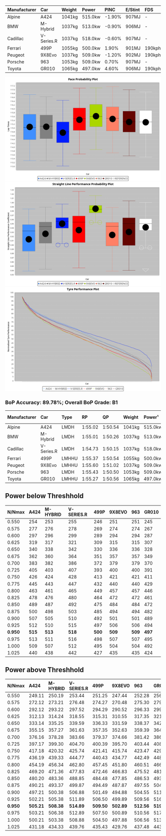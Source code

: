| Manufacturer | Car        | Weight | Power   | PINC   | E/Stint | FDS     |
|:-|:-|:-|:-|:-|:-|:-|
| Alpine       | A424       | 1041kg | 515.0kw | -1.90% | 907MJ   |    -    |
| BMW          | M-Hybrid   | 1037kg | 513.0kw | -0.90% | 906MJ   |    -    |
| Cadillac     | V-Series.R | 1037kg | 518.0kw | -0.60% | 907MJ   |    -    |
| Ferrari      | 499P       | 1055kg | 500.0kw | 1.90%  | 901MJ   | 190kph  |
| Peugeot      | 9X8Evo     | 1037kg | 509.0kw | -1.20% | 902MJ   | 190kph  |
| Porsche      | 963        | 1053kg | 509.0kw | 0.70%  | 907MJ   |    -    |
| Toyota       | GR010      | 1065kg | 497.0kw | 4.60%  | 906MJ   | 190kph  |

![PACECHART](./IMG/OFFICIAL.png)
![STRAIGHTLINEPERFORMANCECHART](./IMG/OFFICIAL_sp.png)
![TYREPERFORMANCECHART](./IMG/OFFICIAL_tw.png)

### BoP Accuracy: 89.78%; Overall BoP Grade: B1
| Manufacturer | Car        | Type  | RP      | QP      | Weight | Power¹  | Threshhold | PINC   | Power²   | E/Stint | AVG Vmax  | FDS     | RDLC | L/Stint | BOP-Grade | Model Accuracy | Model Points | Match%  | SimDiff |
|:-|:-|:-|:-|:-|:-|:-|:-|:-|:-|:-|:-|:-|:-|:-|:-|:-|:-|:-|:-|
| Alpine       | A424       | LMDH  | 1:55.02 | 1:50.54 | 1041kg | 515.0kw | 250.0kph   | -1.90% | 505.20kw |  907MJ  | 290.17kph |    -    | 1.03 | 34      | -A2       | 96.10%         | 2390         | 94.49%  | -0.03   |
| BMW          | M-Hybrid   | LMDH  | 1:55.01 | 1:50.26 | 1037kg | 513.0kw | 250.0kph   | -0.90% | 508.40kw |  906MJ  | 292.65kph |    -    | 1.04 | 34      | -B1       | 100.00%        | 3339         | 89.87%  | -0.19   |
| Cadillac     | V-Series.R | LMDH  | 1:54.73 | 1:50.15 | 1037kg | 518.0kw | 250.0kph   | -0.60% | 514.90kw |  907MJ  | 295.62kph |    -    | 1.03 | 34      | -C1       | 99.56%         | 5841         | 79.54%  | -0.32   |
| Ferrari      | 499P       | LMHHU | 1:55.37 | 1:50.54 | 1055kg | 500.0kw | 250.0kph   | 1.90%  | 509.50kw |  901MJ  | 292.94kph | 190kph  | 1.05 | 34      | ~A1       | 99.57%         | 7417         | 98.59%  | +0.39   |
| Peugeot      | 9X8Evo     | LMHHU | 1:55.60 | 1:51.02 | 1037kg | 509.0kw | 250.0kph   | -1.20% | 502.90kw |  902MJ  | 300.71kph | 190kph  | 1.02 | 34      | +C2       | 100.00%        | 1891         | 70.62%  | -0.30   |
| Porsche      | 963        | LMDH  | 1:55.43 | 1:50.50 | 1053kg | 509.0kw | 250.0kph   | 0.70%  | 512.60kw |  907MJ  | 291.68kph |    -    | 1.02 | 34      | ~A1       | 98.39%         | 16118        | 100.00% | +0.09   |
| Toyota       | GR010      | LMHHU | 1:55.27 | 1:50.56 | 1065kg | 497.0kw | 250.0kph   | 4.60%  | 519.90kw |  906MJ  | 292.55kph | 190kph  | 1.04 | 34      | ~A1       | 99.90%         | 5196         | 95.34%  | +0.35   |

## Power below Threshhold
| N/Nmax    | A424    | M-HYBRID | V-SERIES.R | 499P    | 9X8EVO  | 963     | GR010   |
|:-|:-|:-|:-|:-|:-|:-|:-|
|  0.550    |  254    |  253     |  255       |  246    |  251    |  251    |  245    |
|  0.575    |  277    |  276     |  278       |  269    |  274    |  274    |  267    |
|  0.600    |  297    |  296     |  299       |  289    |  294    |  294    |  287    |
|  0.625    |  319    |  317     |  321       |  309    |  315    |  315    |  307    |
|  0.650    |  340    |  338     |  342       |  330    |  336    |  336    |  328    |
|  0.675    |  362    |  360     |  364       |  351    |  357    |  357    |  349    |
|  0.700    |  383    |  382     |  386       |  372    |  379    |  379    |  370    |
|  0.725    |  405    |  403     |  407       |  393    |  400    |  400    |  391    |
|  0.750    |  426    |  424     |  428       |  413    |  421    |  421    |  411    |
|  0.775    |  445    |  443     |  447       |  432    |  440    |  440    |  429    |
|  0.800    |  463    |  461     |  465       |  449    |  457    |  457    |  446    |
|  0.825    |  478    |  476     |  480       |  464    |  472    |  472    |  461    |
|  0.850    |  489    |  487     |  492       |  475    |  484    |  484    |  472    |
|  0.875    |  500    |  498     |  503       |  485    |  494    |  494    |  482    |
|  0.900    |  507    |  505     |  510       |  492    |  501    |  501    |  489    |
|  0.925    |  512    |  510     |  515       |  497    |  506    |  506    |  494    |
| **0.950** | **515** | **513**  | **518**    | **500** | **509** | **509** | **497** |
|  0.975    |  513    |  511     |  516       |  498    |  507    |  507    |  495    |
|  1.000    |  509    |  507     |  512       |  495    |  504    |  504    |  492    |
|  1.025    |  440    |  438     |  442       |  427    |  435    |  435    |  424    |

## Power above Threshhold
| N/Nmax    | A424       | M-HYBRID   | V-SERIES.R | 499P       | 9X8EVO     | 963        | GR010      |
|:-|:-|:-|:-|:-|:-|:-|:-|
|  0.550    |  249.11    |  250.19    |  253.44    |  251.25    |  247.44    |  252.28    |  256.43    |
|  0.575    |  272.12    |  273.21    |  276.48    |  274.27    |  270.48    |  275.30    |  279.46    |
|  0.600    |  292.12    |  293.22    |  297.52    |  294.29    |  290.52    |  296.33    |  299.50    |
|  0.625    |  312.13    |  314.24    |  318.55    |  315.31    |  310.55    |  317.35    |  321.53    |
|  0.650    |  333.14    |  335.25    |  339.59    |  336.33    |  331.59    |  338.37    |  342.57    |
|  0.675    |  355.15    |  357.27    |  361.63    |  357.35    |  352.63    |  359.39    |  364.60    |
|  0.700    |  376.16    |  378.28    |  383.66    |  379.37    |  374.66    |  381.42    |  386.64    |
|  0.725    |  397.17    |  399.30    |  404.70    |  400.39    |  395.70    |  403.44    |  408.68    |
|  0.750    |  417.18    |  420.32    |  425.74    |  421.41    |  415.74    |  423.47    |  429.71    |
|  0.775    |  436.19    |  439.33    |  444.77    |  440.43    |  434.77    |  442.49    |  448.74    |
|  0.800    |  454.19    |  456.34    |  462.80    |  457.45    |  451.80    |  460.51    |  466.77    |
|  0.825    |  469.20    |  471.36    |  477.83    |  472.46    |  466.83    |  475.52    |  481.80    |
|  0.850    |  480.20    |  483.36    |  488.85    |  484.48    |  477.85    |  486.53    |  493.82    |
|  0.875    |  490.21    |  493.37    |  499.87    |  494.49    |  487.87    |  497.55    |  504.84    |
|  0.900    |  497.21    |  500.38    |  506.88    |  501.49    |  494.88    |  504.55    |  511.85    |
|  0.925    |  502.21    |  505.38    |  511.89    |  506.50    |  499.89    |  509.56    |  516.86    |
| **0.950** | **505.21** | **508.38** | **514.89** | **509.50** | **502.89** | **512.56** | **519.86** |
|  0.975    |  503.21    |  506.38    |  512.89    |  507.50    |  500.89    |  510.56    |  517.86    |
|  1.000    |  500.21    |  503.38    |  508.88    |  504.50    |  497.88    |  506.56    |  513.85    |
|  1.025    |  431.18    |  434.33    |  439.76    |  435.43    |  429.76    |  437.48    |  443.74    |

